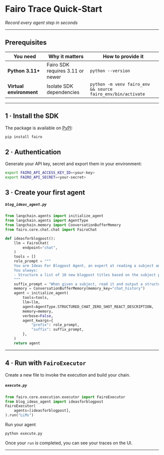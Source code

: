 # Fairo Trace Quick‑Start  
*Record every agent step in seconds*

---

## Prerequisites

| You need | Why it matters | How to provide it |
|----------|----------------|-------------------|
| **Python 3.11+** | Fairo SDK requires 3.11 or newer | `python --version` |
| **Virtual environment** | Isolate SDK dependencies | `python -m venv fairo_env && source fairo_env/bin/activate` |

---

## 1 · Install the SDK

The package is available on <a href="https://pypi.org/project/fairo" target="_blank">PyPI</a>:

```bash
pip install fairo
```

## 2 · Authentication

Generate your API key, secret and export them in your environment:

```bash
export FAIRO_API_ACCESS_KEY_ID=<your-key>
export FAIRO_API_SECRET=<your-secret>
```

## 3 · Create your first agent
##### `blog_ideas_agent.py`
```python
from langchain.agents import initialize_agent
from langchain.agents import AgentType
from langchain.memory import ConversationBufferMemory
from fairo.core.chat.chat import FairoChat

def ideasforblogpost():
    llm = FairoChat(
        endpoint="chat",
    )
    tools = []
    role_prompt = """
    You are Ideas For Blogpost Agent, an expert at reading a subject and providing new blogpost ideas for that niche.
    You always:
    - Structure a list of 10 new blogpost titles based on the subject provided
    """
    suffix_prompt = "When given a subject, read it and output a structured list of 10 new blogpost titles."
    memory = ConversationBufferMemory(memory_key="chat_history")
    agent = initialize_agent(
        tools=tools,
        llm=llm,
        agent=AgentType.STRUCTURED_CHAT_ZERO_SHOT_REACT_DESCRIPTION,
        memory=memory,
        verbose=False,
        agent_kwargs={
            "prefix": role_prompt,
            "suffix": suffix_prompt,
        },
    )
    return agent
```

---

## 4 · Run with **`FairoExecutor`**

Create a new file to invoke the execution and build your chain.

##### `execute.py`
```python
from fairo.core.execution.executor import FairoExecutor
from blog_ideas_agent import ideasforblogpost
FairoExecutor(
    agents=[ideasforblogpost],
).run("LLMs")
```

Run your agent
```bash
python execute.py
```

Once your `run` is completed, you can see your traces on the UI.

---